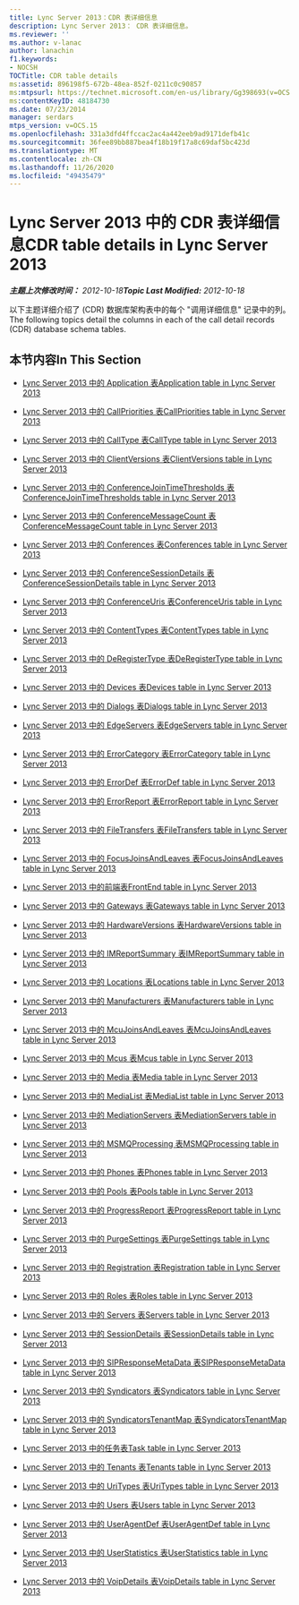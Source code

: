 ```yaml
---
title: Lync Server 2013：CDR 表详细信息
description: Lync Server 2013： CDR 表详细信息。
ms.reviewer: ''
ms.author: v-lanac
author: lanachin
f1.keywords:
- NOCSH
TOCTitle: CDR table details
ms:assetid: 896198f5-672b-48ea-852f-0211c0c90857
ms:mtpsurl: https://technet.microsoft.com/en-us/library/Gg398693(v=OCS.15)
ms:contentKeyID: 48184730
ms.date: 07/23/2014
manager: serdars
mtps_version: v=OCS.15
ms.openlocfilehash: 331a3dfd4ffccac2ac4a442eeb9ad9171defb41c
ms.sourcegitcommit: 36fee89bb887bea4f18b19f17a8c69daf5bc423d
ms.translationtype: MT
ms.contentlocale: zh-CN
ms.lasthandoff: 11/26/2020
ms.locfileid: "49435479"
---
```

# <a name="cdr-table-details-in-lync-server-2013"></a><span data-ttu-id="16ce9-103">Lync Server 2013 中的 CDR 表详细信息</span><span class="sxs-lookup"><span data-stu-id="16ce9-103">CDR table details in Lync Server 2013</span></span>

<div data-xmlns="http://www.w3.org/1999/xhtml">

<div class="topic" data-xmlns="http://www.w3.org/1999/xhtml" data-msxsl="urn:schemas-microsoft-com:xslt" data-cs="https://msdn.microsoft.com/">

<div data-asp="https://msdn2.microsoft.com/asp">



</div>

<div id="mainSection">

<div id="mainBody"><span data-ttu-id="16ce9-104">

<span> </span></span><span class="sxs-lookup"><span data-stu-id="16ce9-104">

<span> </span></span></span>

<span data-ttu-id="16ce9-105">_**主题上次修改时间：** 2012-10-18_</span><span class="sxs-lookup"><span data-stu-id="16ce9-105">_**Topic Last Modified:** 2012-10-18_</span></span>

<span data-ttu-id="16ce9-106">以下主题详细介绍了 (CDR) 数据库架构表中的每个 "调用详细信息" 记录中的列。</span><span class="sxs-lookup"><span data-stu-id="16ce9-106">The following topics detail the columns in each of the call detail records (CDR) database schema tables.</span></span>

<div>

## <a name="in-this-section"></a><span data-ttu-id="16ce9-107">本节内容</span><span class="sxs-lookup"><span data-stu-id="16ce9-107">In This Section</span></span>

  - [<span data-ttu-id="16ce9-108">Lync Server 2013 中的 Application 表</span><span class="sxs-lookup"><span data-stu-id="16ce9-108">Application table in Lync Server 2013</span></span>](lync-server-2013-application-table.md)

  - [<span data-ttu-id="16ce9-109">Lync Server 2013 中的 CallPriorities 表</span><span class="sxs-lookup"><span data-stu-id="16ce9-109">CallPriorities table in Lync Server 2013</span></span>](lync-server-2013-callpriorities-table.md)

  - [<span data-ttu-id="16ce9-110">Lync Server 2013 中的 CallType 表</span><span class="sxs-lookup"><span data-stu-id="16ce9-110">CallType table in Lync Server 2013</span></span>](lync-server-2013-calltype-table.md)

  - [<span data-ttu-id="16ce9-111">Lync Server 2013 中的 ClientVersions 表</span><span class="sxs-lookup"><span data-stu-id="16ce9-111">ClientVersions table in Lync Server 2013</span></span>](lync-server-2013-clientversions-table.md)

  - [<span data-ttu-id="16ce9-112">Lync Server 2013 中的 ConferenceJoinTimeThresholds 表</span><span class="sxs-lookup"><span data-stu-id="16ce9-112">ConferenceJoinTimeThresholds table in Lync Server 2013</span></span>](lync-server-2013-conferencejointimethresholds-table.md)

  - [<span data-ttu-id="16ce9-113">Lync Server 2013 中的 ConferenceMessageCount 表</span><span class="sxs-lookup"><span data-stu-id="16ce9-113">ConferenceMessageCount table in Lync Server 2013</span></span>](lync-server-2013-conferencemessagecount-table.md)

  - [<span data-ttu-id="16ce9-114">Lync Server 2013 中的 Conferences 表</span><span class="sxs-lookup"><span data-stu-id="16ce9-114">Conferences table in Lync Server 2013</span></span>](lync-server-2013-conferences-table.md)

  - [<span data-ttu-id="16ce9-115">Lync Server 2013 中的 ConferenceSessionDetails 表</span><span class="sxs-lookup"><span data-stu-id="16ce9-115">ConferenceSessionDetails table in Lync Server 2013</span></span>](lync-server-2013-conferencesessiondetails-table.md)

  - [<span data-ttu-id="16ce9-116">Lync Server 2013 中的 ConferenceUris 表</span><span class="sxs-lookup"><span data-stu-id="16ce9-116">ConferenceUris table in Lync Server 2013</span></span>](lync-server-2013-conferenceuris-table.md)

  - [<span data-ttu-id="16ce9-117">Lync Server 2013 中的 ContentTypes 表</span><span class="sxs-lookup"><span data-stu-id="16ce9-117">ContentTypes table in Lync Server 2013</span></span>](lync-server-2013-contenttypes-table.md)

  - [<span data-ttu-id="16ce9-118">Lync Server 2013 中的 DeRegisterType 表</span><span class="sxs-lookup"><span data-stu-id="16ce9-118">DeRegisterType table in Lync Server 2013</span></span>](lync-server-2013-deregistertype-table.md)

  - [<span data-ttu-id="16ce9-119">Lync Server 2013 中的 Devices 表</span><span class="sxs-lookup"><span data-stu-id="16ce9-119">Devices table in Lync Server 2013</span></span>](lync-server-2013-devices-table.md)

  - [<span data-ttu-id="16ce9-120">Lync Server 2013 中的 Dialogs 表</span><span class="sxs-lookup"><span data-stu-id="16ce9-120">Dialogs table in Lync Server 2013</span></span>](lync-server-2013-dialogs-table.md)

  - [<span data-ttu-id="16ce9-121">Lync Server 2013 中的 EdgeServers 表</span><span class="sxs-lookup"><span data-stu-id="16ce9-121">EdgeServers table in Lync Server 2013</span></span>](lync-server-2013-edgeservers-table.md)

  - [<span data-ttu-id="16ce9-122">Lync Server 2013 中的 ErrorCategory 表</span><span class="sxs-lookup"><span data-stu-id="16ce9-122">ErrorCategory table in Lync Server 2013</span></span>](lync-server-2013-errorcategory-table.md)

  - [<span data-ttu-id="16ce9-123">Lync Server 2013 中的 ErrorDef 表</span><span class="sxs-lookup"><span data-stu-id="16ce9-123">ErrorDef table in Lync Server 2013</span></span>](lync-server-2013-errordef-table.md)

  - [<span data-ttu-id="16ce9-124">Lync Server 2013 中的 ErrorReport 表</span><span class="sxs-lookup"><span data-stu-id="16ce9-124">ErrorReport table in Lync Server 2013</span></span>](lync-server-2013-errorreport-table.md)

  - [<span data-ttu-id="16ce9-125">Lync Server 2013 中的 FileTransfers 表</span><span class="sxs-lookup"><span data-stu-id="16ce9-125">FileTransfers table in Lync Server 2013</span></span>](lync-server-2013-filetransfers-table.md)

  - [<span data-ttu-id="16ce9-126">Lync Server 2013 中的 FocusJoinsAndLeaves 表</span><span class="sxs-lookup"><span data-stu-id="16ce9-126">FocusJoinsAndLeaves table in Lync Server 2013</span></span>](lync-server-2013-focusjoinsandleaves-table.md)

  - [<span data-ttu-id="16ce9-127">Lync Server 2013 中的前端表</span><span class="sxs-lookup"><span data-stu-id="16ce9-127">FrontEnd table in Lync Server 2013</span></span>](lync-server-2013-frontend-table.md)

  - [<span data-ttu-id="16ce9-128">Lync Server 2013 中的 Gateways 表</span><span class="sxs-lookup"><span data-stu-id="16ce9-128">Gateways table in Lync Server 2013</span></span>](lync-server-2013-gateways-table.md)

  - [<span data-ttu-id="16ce9-129">Lync Server 2013 中的 HardwareVersions 表</span><span class="sxs-lookup"><span data-stu-id="16ce9-129">HardwareVersions table in Lync Server 2013</span></span>](lync-server-2013-hardwareversions-table.md)

  - [<span data-ttu-id="16ce9-130">Lync Server 2013 中的 IMReportSummary 表</span><span class="sxs-lookup"><span data-stu-id="16ce9-130">IMReportSummary table in Lync Server 2013</span></span>](lync-server-2013-imreportsummary-table.md)

  - [<span data-ttu-id="16ce9-131">Lync Server 2013 中的 Locations 表</span><span class="sxs-lookup"><span data-stu-id="16ce9-131">Locations table in Lync Server 2013</span></span>](lync-server-2013-locations-table.md)

  - [<span data-ttu-id="16ce9-132">Lync Server 2013 中的 Manufacturers 表</span><span class="sxs-lookup"><span data-stu-id="16ce9-132">Manufacturers table in Lync Server 2013</span></span>](lync-server-2013-manufacturers-table.md)

  - [<span data-ttu-id="16ce9-133">Lync Server 2013 中的 McuJoinsAndLeaves 表</span><span class="sxs-lookup"><span data-stu-id="16ce9-133">McuJoinsAndLeaves table in Lync Server 2013</span></span>](lync-server-2013-mcujoinsandleaves-table.md)

  - [<span data-ttu-id="16ce9-134">Lync Server 2013 中的 Mcus 表</span><span class="sxs-lookup"><span data-stu-id="16ce9-134">Mcus table in Lync Server 2013</span></span>](lync-server-2013-mcus-table.md)

  - [<span data-ttu-id="16ce9-135">Lync Server 2013 中的 Media 表</span><span class="sxs-lookup"><span data-stu-id="16ce9-135">Media table in Lync Server 2013</span></span>](lync-server-2013-media-table.md)

  - [<span data-ttu-id="16ce9-136">Lync Server 2013 中的 MediaList 表</span><span class="sxs-lookup"><span data-stu-id="16ce9-136">MediaList table in Lync Server 2013</span></span>](lync-server-2013-medialist-table.md)

  - [<span data-ttu-id="16ce9-137">Lync Server 2013 中的 MediationServers 表</span><span class="sxs-lookup"><span data-stu-id="16ce9-137">MediationServers table in Lync Server 2013</span></span>](lync-server-2013-mediationservers-table.md)

  - [<span data-ttu-id="16ce9-138">Lync Server 2013 中的 MSMQProcessing 表</span><span class="sxs-lookup"><span data-stu-id="16ce9-138">MSMQProcessing table in Lync Server 2013</span></span>](lync-server-2013-msmqprocessing-table.md)

  - [<span data-ttu-id="16ce9-139">Lync Server 2013 中的 Phones 表</span><span class="sxs-lookup"><span data-stu-id="16ce9-139">Phones table in Lync Server 2013</span></span>](lync-server-2013-phones-table.md)

  - [<span data-ttu-id="16ce9-140">Lync Server 2013 中的 Pools 表</span><span class="sxs-lookup"><span data-stu-id="16ce9-140">Pools table in Lync Server 2013</span></span>](lync-server-2013-pools-table.md)

  - [<span data-ttu-id="16ce9-141">Lync Server 2013 中的 ProgressReport 表</span><span class="sxs-lookup"><span data-stu-id="16ce9-141">ProgressReport table in Lync Server 2013</span></span>](lync-server-2013-progressreport-table.md)

  - [<span data-ttu-id="16ce9-142">Lync Server 2013 中的 PurgeSettings 表</span><span class="sxs-lookup"><span data-stu-id="16ce9-142">PurgeSettings table in Lync Server 2013</span></span>](lync-server-2013-purgesettings-table.md)

  - [<span data-ttu-id="16ce9-143">Lync Server 2013 中的 Registration 表</span><span class="sxs-lookup"><span data-stu-id="16ce9-143">Registration table in Lync Server 2013</span></span>](lync-server-2013-registration-table.md)

  - [<span data-ttu-id="16ce9-144">Lync Server 2013 中的 Roles 表</span><span class="sxs-lookup"><span data-stu-id="16ce9-144">Roles table in Lync Server 2013</span></span>](lync-server-2013-roles-table.md)

  - [<span data-ttu-id="16ce9-145">Lync Server 2013 中的 Servers 表</span><span class="sxs-lookup"><span data-stu-id="16ce9-145">Servers table in Lync Server 2013</span></span>](lync-server-2013-servers-table.md)

  - [<span data-ttu-id="16ce9-146">Lync Server 2013 中的 SessionDetails 表</span><span class="sxs-lookup"><span data-stu-id="16ce9-146">SessionDetails table in Lync Server 2013</span></span>](lync-server-2013-sessiondetails-table.md)

  - [<span data-ttu-id="16ce9-147">Lync Server 2013 中的 SIPResponseMetaData 表</span><span class="sxs-lookup"><span data-stu-id="16ce9-147">SIPResponseMetaData table in Lync Server 2013</span></span>](lync-server-2013-sipresponsemetadata-table.md)

  - [<span data-ttu-id="16ce9-148">Lync Server 2013 中的 Syndicators 表</span><span class="sxs-lookup"><span data-stu-id="16ce9-148">Syndicators table in Lync Server 2013</span></span>](lync-server-2013-syndicators-table.md)

  - [<span data-ttu-id="16ce9-149">Lync Server 2013 中的 SyndicatorsTenantMap 表</span><span class="sxs-lookup"><span data-stu-id="16ce9-149">SyndicatorsTenantMap table in Lync Server 2013</span></span>](lync-server-2013-syndicatorstenantmap-table.md)

  - [<span data-ttu-id="16ce9-150">Lync Server 2013 中的任务表</span><span class="sxs-lookup"><span data-stu-id="16ce9-150">Task table in Lync Server 2013</span></span>](lync-server-2013-task-table.md)

  - [<span data-ttu-id="16ce9-151">Lync Server 2013 中的 Tenants 表</span><span class="sxs-lookup"><span data-stu-id="16ce9-151">Tenants table in Lync Server 2013</span></span>](lync-server-2013-tenants-table.md)

  - [<span data-ttu-id="16ce9-152">Lync Server 2013 中的 UriTypes 表</span><span class="sxs-lookup"><span data-stu-id="16ce9-152">UriTypes table in Lync Server 2013</span></span>](lync-server-2013-uritypes-table.md)

  - [<span data-ttu-id="16ce9-153">Lync Server 2013 中的 Users 表</span><span class="sxs-lookup"><span data-stu-id="16ce9-153">Users table in Lync Server 2013</span></span>](lync-server-2013-users-table.md)

  - [<span data-ttu-id="16ce9-154">Lync Server 2013 中的 UserAgentDef 表</span><span class="sxs-lookup"><span data-stu-id="16ce9-154">UserAgentDef table in Lync Server 2013</span></span>](lync-server-2013-useragentdef-table.md)

  - [<span data-ttu-id="16ce9-155">Lync Server 2013 中的 UserStatistics 表</span><span class="sxs-lookup"><span data-stu-id="16ce9-155">UserStatistics table in Lync Server 2013</span></span>](lync-server-2013-userstatistics-table.md)

  - [<span data-ttu-id="16ce9-156">Lync Server 2013 中的 VoipDetails 表</span><span class="sxs-lookup"><span data-stu-id="16ce9-156">VoipDetails table in Lync Server 2013</span></span>](lync-server-2013-voipdetails-table.md)

<span data-ttu-id="16ce9-157"></div>

</div>

<span> </span>

</div>

</div>

</span><span class="sxs-lookup"><span data-stu-id="16ce9-157"></div>

</div>

<span> </span>

</div>

</div>

</span></span></div>

